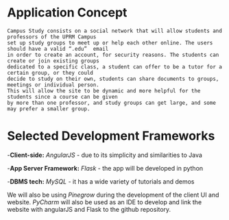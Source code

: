 # Application Concept

	Campus Study consists on a social network that will allow students and professors of the UPRM Campus
	set up study groups to meet up or help each other online. The users should have a valid “.edu”  email
	in order to create an account, for security reasons. The students can create or join existing groups 
	dedicated to a specific class, a student can offer to be a tutor for a certain group, or they could 
	decide to study on their own, students can share documents to groups, meetings or individual person.
	This will allow the site to be dynamic and more helpful for the students since a course can be given
	by more than one professor, and study groups can get large, and some may prefer a smaller group.
	

# Selected Development Frameworks

-**Client-side:** *AngularJS* - due to its simplicity and similarities to Java

-**App Server Framework:**  *Flask* - the app will be developed in python

-**DBMS tech:** *MySQL* - it has a wide variety of tutorials and demos

We will also be using *Pinegrow* during the development of the client UI and website. *PyCharm* will also
be used as an IDE to develop and link the website with angularJS and Flask to the github repository.

